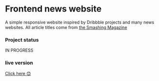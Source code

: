 # Frontend news website

A simple responsive website inspired by Dribbble projects and many news websites.
All article titles come from [the Smashing Magazine](https://www.smashingmagazine.com/)

### Project status

IN PROGRESS

### live version

[Click here 😊](https://news-frontend.netlify.app/)
